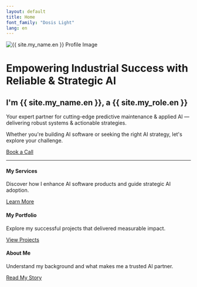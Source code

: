 ```yaml
---
layout: default
title: Home
font_family: "Dosis Light"
lang: en
---
```


<div class="container_center">
  <img src="{{ site.profile_image }}" alt="{{ site.my_name.en }} Profile Image" class="logo" />

  <h1>Empowering Industrial Success with Reliable & Strategic AI</h1>
  <h2>I'm {{ site.my_name.en }}, a {{ site.my_role.en }}</h2>

  <div class="slogan">Your expert partner for cutting-edge predictive maintenance & applied AI — delivering robust systems & actionable strategies.</div>

  <p>Whether you're building AI software or seeking the right AI strategy, let's explore your challenge.</p>
  <a href="{{ site.meeting_link }}" target="_blank" class="book-call-btn">Book a Call</a>

</div>
<hr />

<div class="highlights">
  <div>
    <i class="fa fa-star fa-spin fa-3x"></i>
    <h4>My Services</h4>
    <p>Discover how I enhance AI software products and guide strategic AI adoption.</p>
    <a href="{{ site.baseurl }}/en/services_build">Learn More</a>
  </div>
  <div>
    <i class="fa fa-trophy fa-4x"></i>
    <h4>My Portfolio</h4>
    <p>Explore my successful projects that delivered measurable impact.</p>
    <a href="{{ site.baseurl }}/en/portfolio">View Projects</a>
  </div>
  <div>
    <i class="fa fa-user fa-3x"></i>
    <h4>About Me</h4>
    <p>Understand my background and what makes me a trusted AI partner.</p>
    <a href="{{ site.baseurl }}/en/about">Read My Story</a>
  </div>
</div>
